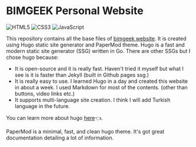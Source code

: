# BIMGEEK Personal Website

![HTML5](https://img.shields.io/badge/HTML5-E34F26.svg?&style=for-the-badge&logo=html5&logoColor=white)
![CSS3](https://img.shields.io/badge/CSS3-%231572B6.svg?&style=for-the-badge&logo=css3&logoColor=white)
![JavaScript](https://img.shields.io/badge/JAVASCRIPT-F7DF1E.svg?&style=for-the-badge&logo=javascript&logoColor=323330)

This repository contains all the base files of [bimgeek website](https://bimgeek.github.io). It is created using Hugo static site generator and PaperMod theme.  Hugo is a fast and modern static site generator (SSG) written in Go. There are other SSGs but I chose hugo because:

- It is open-source and it is really fast. Haven't tried it myself but what I see is it is faster than Jekyll (built in Github pages ssg.)
- It is really easy to use. I learned Hugo in a day and created this website in about a week. I used Markdown for most of the contents. (other than buttons, video links etc.)
- It supports multi-language site creation. I think I will add Turkish language in the future.

You can learn more about hugo [here](https://gohugo.io)👈.

PaperMod is a minimal, fast, and clean hugo theme. It's got great documentation detailing a lot of information.
